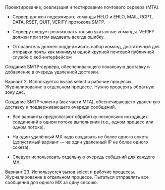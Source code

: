 Проектирование, реализация и тестирование почтового сервера (MTA).

* Сервер должен подерживать команды HELO и EHLO, MAIL, RCPT, DATA, RSET, QUIT, VERIFY протокола SMTP.

* Серверу следует реализовать только указанные команды. VERIFY должен при этом выдавать всегда ошибку.

* Отправитель должен поддерживать набор команд, достаточный для отправки почты как минимум одной крупной почтовой публичной службе с веб-интерфейсом

Создание SMTP-сервера, обеспечивающего локальную доставку и добавление в очередь удаленной доставки.

Вариант 2. Используется вызов select и рабочие процессы. Журналирование в отдельном процессе. Нужно проверять обратную зону днс.

Создание SMTP-клиента (как части MTA), обеспечивающего удаленную доставку и поддерживающего очереди сообщений.

* Все варианты предполагают обработку нескольких исходящих соединений в одном потоке выполнения (т.е., одном процесс или одном потоке).

* На один удалённый MX надо создавать не более одного сокета (допустимый вариант — на один удалённый IP не более одного сокета).

* Следует использовать отдельную очередь собщений для каждого MX.

Вариант 23. Используется вызов select и рабочие процессы. Журналирование в отдельном процессе. Пытаться отправлять все сообщения для одного MX за одну сессию.
